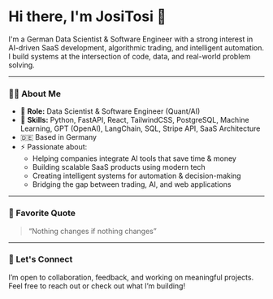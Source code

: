 # Hi there, I'm JosiTosi 👋

I'm a German Data Scientist & Software Engineer with a strong interest in AI-driven SaaS development, algorithmic trading, and intelligent automation.  
I build systems at the intersection of code, data, and real-world problem solving.

---

### 👨‍💻 About Me

- 🧠 **Role:** Data Scientist & Software Engineer (Quant/AI)
- 🔧 **Skills:** Python, FastAPI, React, TailwindCSS, PostgreSQL, Machine Learning, GPT (OpenAI), LangChain, SQL, Stripe API, SaaS Architecture
- 🇩🇪 Based in Germany
- ⚡ Passionate about:
  - Helping companies integrate AI tools that save time & money
  - Building scalable SaaS products using modern tech
  - Creating intelligent systems for automation & decision-making
  - Bridging the gap between trading, AI, and web applications

---

### 💬 Favorite Quote  
> “Nothing changes if nothing changes”

---

### 🤝 Let's Connect

I’m open to collaboration, feedback, and working on meaningful projects.  
Feel free to reach out or check out what I’m building!
